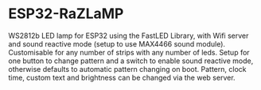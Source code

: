 # ESP32-RaZLaMP
WS2812b LED lamp for ESP32 using the FastLED Library, with Wifi server and sound reactive mode (setup to use MAX4466 sound module).
Customisable for any number of strips with any number of leds.  Setup for one button to change pattern and a switch to enable sound reactive mode, otherwise defaults to automatic pattern changing on boot.  Pattern, clock time, custom text and brightness can be changed via the web server.
